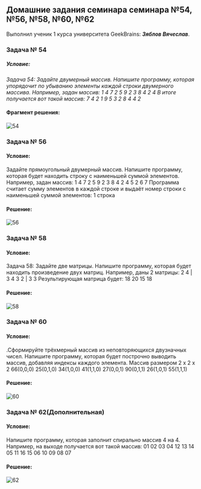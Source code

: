 ## Домашние задания семинара семинара №54, №56, №58, №60, №62
Выполнил ученик 1 курса университета GeekBrains: __*Зяблов Вячеслав*__.
### Задача № 54
##### Условие:
*Задача 54: Задайте двумерный массив. Напишите программу, которая упорядочит по убыванию элементы каждой строки двумерного массива.
Например, задан массив:
1 4 7 2
5 9 2 3
8 4 2 4
В итоге получается вот такой массив:
7 4 2 1
9 5 3 2
8 4 4 2*
#### Фрагмент решения:
![54](https://github.com/VyacheslavChik22/HomeworkGB_C_008/assets/99678206/25f3b3cd-0b83-4a4c-a8d7-fd95bbc319e4)
### Задача № 56
#### Условие:
Задайте прямоугольный двумерный массив. Напишите программу, которая будет находить строку с наименьшей суммой элементов.
Например, задан массив:
1 4 7 2
5 9 2 3
8 4 2 4
5 2 6 7
Программа считает сумму элементов в каждой строке и выдаёт номер строки с наименьшей суммой элементов: 1 строка
#### Решение:
![56](https://github.com/VyacheslavChik22/HomeworkGB_C_008/assets/99678206/31d8af8e-109a-4189-b6a1-c86e574b7968)

### Задача № 58
#### Условие:
Задача 58: Задайте две матрицы. Напишите программу, которая будет находить произведение двух матриц.
Например, даны 2 матрицы:
2 4 | 3 4
3 2 | 3 3
Результирующая матрица будет:
18 20
15 18
#### Решение:
![58](https://github.com/VyacheslavChik22/HomeworkGB_C_008/assets/99678206/a2313bcf-6ed3-4bf9-9a3a-caa9d40303e7)

### Задача № 60
#### Условие:
.Сформируйте трёхмерный массив из неповторяющихся двузначных чисел. Напишите программу, которая будет построчно выводить массив, добавляя индексы каждого элемента.
Массив размером 2 x 2 x 2
66(0,0,0) 25(0,1,0)
34(1,0,0) 41(1,1,0)
27(0,0,1) 90(0,1,1)
26(1,0,1) 55(1,1,1)
#### Решение:
![60](https://github.com/VyacheslavChik22/HomeworkGB_C_008/assets/99678206/392530b1-3950-492e-ac7c-ce59465cb266)

### Задача № 62(Дополнительная)
#### Условие:
Напишите программу, которая заполнит спирально массив 4 на 4.
Например, на выходе получается вот такой массив:
01 02 03 04
12 13 14 05
11 16 15 06
10 09 08 07
#### Решение:
![62](https://github.com/VyacheslavChik22/HomeworkGB_C_008/assets/99678206/28889805-6676-4564-9924-e9506d82ca96)
